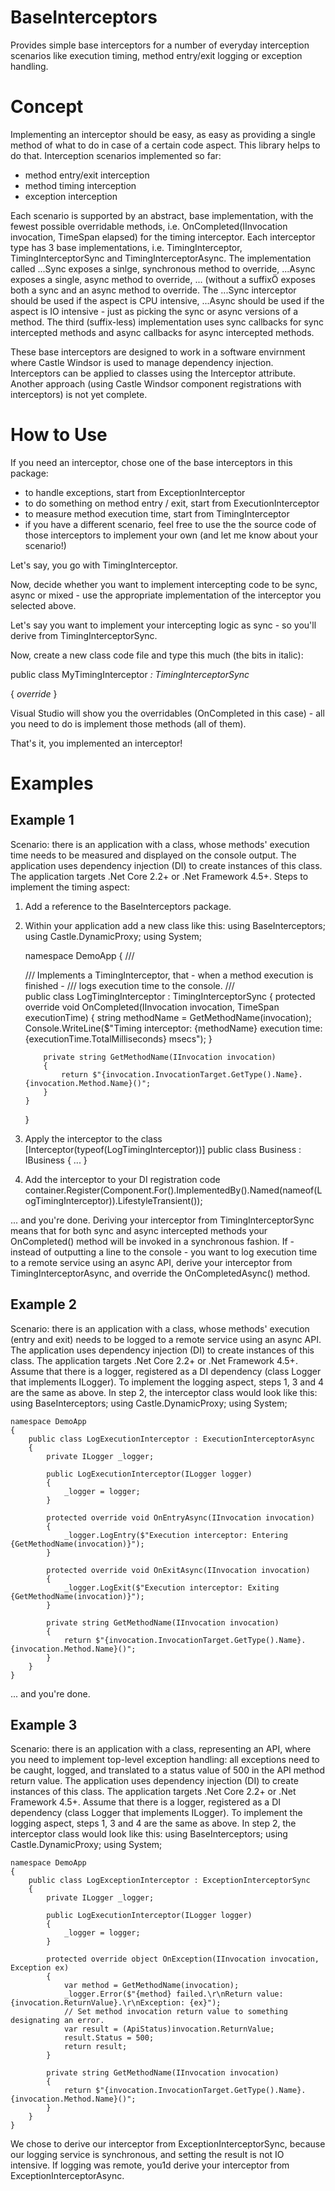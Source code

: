 # BaseInterceptors
Provides simple base interceptors for a number of everyday interception scenarios like execution timing, method entry/exit logging or exception handling.

# Concept
Implementing an interceptor should be easy, as easy as providing a single method of what to do in case of a certain code aspect.
This library helps to do that.
Interception scenarios implemented so far:
 - method entry/exit interception
 - method timing interception
 - exception interception

Each scenario is supported by an abstract, base implementation, with the fewest possible overridable methods, i.e. OnCompleted(IInvocation invocation, TimeSpan elapsed) for the timing interceptor.
Each interceptor type has 3 base implementations, i.e. TimingInterceptor, TimingInterceptorSync and TimingInterceptorAsync. The implementation called ...Sync exposes a sinlge, synchronous method to override, ...Async exposes a single, async method to override, ... (without a suffixÖ exposes both a sync and an async method to override. The ...Sync interceptor should be used if the aspect is CPU intensive, ...Async should be used if the aspect is IO intensive - just as picking the sync or async versions of a method. The third (suffix-less) implementation uses sync callbacks for sync intercepted methods and async callbacks for async intercepted methods.

These base interceptors are designed to work in a software envirnment where Castle Windsor is used to manage dependency injection. Interceptors can be applied to classes using the Interceptor attribute.
Another approach (using Castle Windsor component registrations with interceptors) is not yet complete.

# How to Use
If you need an interceptor, chose one of the base interceptors in this package:
 - to handle exceptions, start from ExceptionInterceptor
 - to do something on method entry / exit, start from ExecutionInterceptor
 - to measure method execution time, start from TimingInterceptor
 - if you have a different scenario, feel free to use the the source code of those interceptors to implement your own (and let me know about your scenario!)
 
Let's say, you go with TimingInterceptor.

Now, decide whether you want to implement intercepting code to be sync, async or mixed - use the appropriate implementation of the interceptor you selected above.

Let's say you want to implement your intercepting logic as sync - so you'll derive from TimingInterceptorSync.

Now, create a new class code file and type this much (the bits in italic):

public class MyTimingInterceptor _: TimingInterceptorSync_

{
    _override_
}

Visual Studio will show you the overridables (OnCompleted in this case) - all you need to do is implement those methods (all of them).

That's it, you implemented an interceptor!

# Examples
## Example 1
Scenario: there is an application with a class, whose methods' execution time needs to be measured and displayed on the console output. The application uses dependency injection (DI) to create instances of this class. The application targets .Net Core 2.2+ or .Net Framework 4.5+.
Steps to implement the timing aspect:
 1. Add a reference to the BaseInterceptors package.
 2. Within your application add a new class like this:
    using BaseInterceptors;
    using Castle.DynamicProxy;
    using System;
    
    namespace DemoApp
    {
        /// <summary>
        /// Implements a TimingInterceptor, that - when a method execution is finished -
        /// logs execution time to the console.
        /// </summary>
        public class LogTimingInterceptor : TimingInterceptorSync
        {
            protected override void OnCompleted(IInvocation invocation, TimeSpan executionTime)
            {
                string methodName = GetMethodName(invocation);
                Console.WriteLine($"Timing interceptor: {methodName} execution time: {executionTime.TotalMilliseconds} msecs");
            }
    
            private string GetMethodName(IInvocation invocation)
            {
                return $"{invocation.InvocationTarget.GetType().Name}.{invocation.Method.Name}()";
            }
        }
    }
 3. Apply the interceptor to the class
    [Interceptor(typeof(LogTimingInterceptor))]
    public class Business : IBusiness
    {
      ...
    }
 4. Add the interceptor to your DI registration code
    container.Register(Component.For<LogTimingInterceptor>().ImplementedBy<LogTimingInterceptor>().Named(nameof(LogTimingInterceptor)).LifestyleTransient());

 ... and you're done. Deriving your interceptor from TimingInterceptorSync means that for both sync and async intercepted methods your OnCompleted() method will be invoked in a synchronous fashion. If - instead of outputting a line to the console - you want to log execution time to a remote service using an async API, derive your interceptor from TimingInterceptorAsync, and override the OnCompletedAsync() method.

## Example 2
Scenario: there is an application with a class, whose methods' execution (entry and exit) needs to be logged to a remote service using an async API. The application uses dependency injection (DI) to create instances of this class. The application targets .Net Core 2.2+ or .Net Framework 4.5+. Assume that there is a logger, registered as a DI dependency (class Logger that implements ILogger).
To implement the logging aspect, steps 1, 3 and 4 are the same as above. In step 2, the interceptor class would look like this:
    using BaseInterceptors;
    using Castle.DynamicProxy;
    using System;
    
    namespace DemoApp
    {
        public class LogExecutionInterceptor : ExecutionInterceptorAsync
        {
            private ILogger _logger;
            
            public LogExecutionInterceptor(ILogger logger)
            {
                _logger = logger;
            }
            
            protected override void OnEntryAsync(IInvocation invocation)
            {
                _logger.LogEntry($"Execution interceptor: Entering {GetMethodName(invocation)}");
            }
    
            protected override void OnExitAsync(IInvocation invocation)
            {
                _logger.LogExit($"Execution interceptor: Exiting {GetMethodName(invocation)}");
            }
    
            private string GetMethodName(IInvocation invocation)
            {
                return $"{invocation.InvocationTarget.GetType().Name}.{invocation.Method.Name}()";
            }
        }
    }
  ... and you're done.
  
## Example 3
Scenario: there is an application with a class, representing an API, where you need to implement top-level exception handling: all exceptions need to be caught, logged, and translated to a status value of 500 in the API method return value.
The application uses dependency injection (DI) to create instances of this class. The application targets .Net Core 2.2+ or .Net Framework 4.5+. Assume that there is a logger, registered as a DI dependency (class Logger that implements ILogger).
To implement the logging aspect, steps 1, 3 and 4 are the same as above. In step 2, the interceptor class would look like this:
    using BaseInterceptors;
    using Castle.DynamicProxy;
    using System;
    
    namespace DemoApp
    {
        public class LogExceptionInterceptor : ExceptionInterceptorSync
        {
            private ILogger _logger;
            
            public LogExecutionInterceptor(ILogger logger)
            {
                _logger = logger;
            }
            
            protected override object OnException(IInvocation invocation, Exception ex)
            {
                var method = GetMethodName(invocation);
                _logger.Error($"{method} failed.\r\nReturn value: {invocation.ReturnValue}.\r\nException: {ex}");
                // Set method invocation return value to something designating an error.
                var result = (ApiStatus)invocation.ReturnValue;
                result.Status = 500;
                return result;
            }
    
            private string GetMethodName(IInvocation invocation)
            {
                return $"{invocation.InvocationTarget.GetType().Name}.{invocation.Method.Name}()";
            }
        }
    }
We chose to derive our interceptor from ExceptionInterceptorSync, because our logging service is synchronous, and setting the result is not IO intensive. If logging was remote, you1d derive your interceptor from ExceptionInterceptorAsync.
